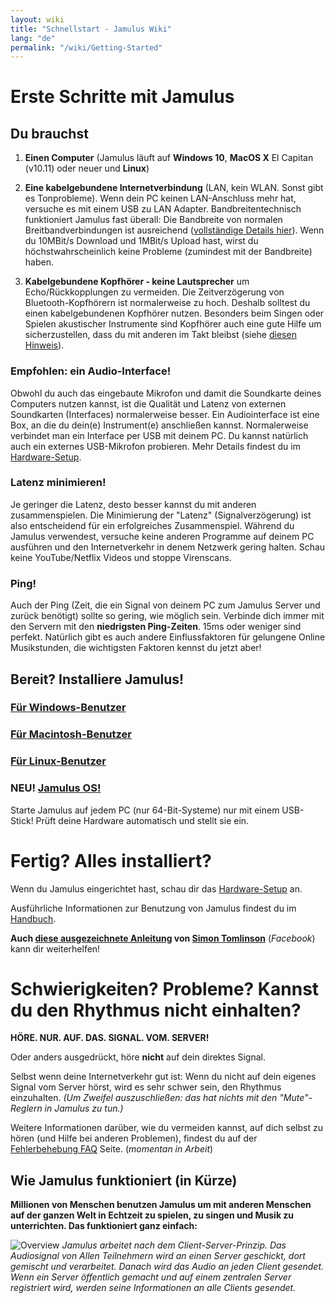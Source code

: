 ```yaml
---
layout: wiki
title: "Schnellstart - Jamulus Wiki"
lang: "de"
permalink: "/wiki/Getting-Started"
---
```

# Erste Schritte mit Jamulus
## Du brauchst
1. **Einen Computer** (Jamulus läuft auf **Windows 10**, **MacOS X** El Capitan (v10.11) oder neuer und **Linux**)

1. **Eine kabelgebundene Internetverbindung** (LAN, kein WLAN. Sonst gibt es Tonprobleme). Wenn dein PC keinen LAN-Anschluss mehr hat, versuche es mit einem USB zu LAN Adapter. Bandbreitentechnisch funktioniert Jamulus fast überall: Die Bandbreite von normalen Breitbandverbindungen ist ausreichend ([vollständige Details hier](Quality,-delay-and-network-bandwidth)). Wenn du 10MBit/s Download und 1MBit/s Upload hast, wirst du höchstwahrscheinlich keine Probleme (zumindest mit der Bandbreite) haben.

1. **Kabelgebundene Kopfhörer - keine Lautsprecher** um Echo/Rückkopplungen zu vermeiden. Die Zeitverzögerung von Bluetooth-Kopfhörern ist normalerweise zu hoch. Deshalb solltest du einen kabelgebundenen Kopfhörer nutzen. Besonders beim Singen oder Spielen akustischer Instrumente sind Kopfhörer auch eine gute Hilfe um sicherzustellen, dass du mit anderen im Takt bleibst (siehe [diesen Hinweis](Getting-Started#Schwierigkeiten?-Probleme?-Kannst-du-den-Rhythmus-nicht-einhalten?)).

### Empfohlen: ein Audio-Interface!

Obwohl du auch das eingebaute Mikrofon und damit die Soundkarte deines Computers nutzen kannst, ist die Qualität und Latenz von externen Soundkarten (Interfaces) normalerweise besser. Ein Audiointerface ist eine Box, an die du dein(e) Instrument(e) anschließen kannst. Normalerweise verbindet man ein Interface per USB mit deinem PC. Du kannst natürlich auch ein externes USB-Mikrofon probieren. Mehr Details findest du im [Hardware-Setup](Hardware-Setup).


### Latenz minimieren!

Je geringer die Latenz, desto besser kannst du mit anderen zusammenspielen. Die Minimierung der "Latenz" (Signalverzögerung) ist also entscheidend für ein erfolgreiches Zusammenspiel. Während du Jamulus verwendest, versuche keine anderen Programme auf deinem PC ausführen und den Internetverkehr in denem Netzwerk gering halten. Schau keine YouTube/Netflix Videos und stoppe Virenscans.

### Ping!

Auch der Ping (Zeit, die ein Signal von deinem PC zum Jamulus Server und zurück benötigt) sollte so gering, wie möglich sein. Verbinde dich immer mit den Servern mit den **niedrigsten Ping-Zeiten**. 15ms oder weniger sind perfekt. Natürlich gibt es auch andere Einflussfaktoren für gelungene Online Musikstunden, die wichtigsten Faktoren kennst du jetzt aber!

## Bereit? Installiere Jamulus!

### [Für Windows-Benutzer](Installation-für-Windows)

### [Für Macintosh-Benutzer](Installation-für-Macintosh)

### [Für Linux-Benutzer](Installation-für-Linux)

### NEU! [Jamulus OS!](https://sourceforge.net/projects/jamulus-os/files/JamulusOS/)

Starte Jamulus auf jedem PC (nur 64-Bit-Systeme) nur mit einem USB-Stick! Prüft deine Hardware automatisch und stellt sie ein.

# Fertig? Alles installiert?

Wenn du Jamulus eingerichtet hast, schau dir das [Hardware-Setup](Hardware-Setup) an.

Ausführliche Informationen zur Benutzung von Jamulus findest du im [Handbuch](https://github.com/corrados/jamulus/blob/master/src/res/homepage/manual.md).

**Auch [diese ausgezeichnete Anleitung](https://www.facebook.com/notes/jamulus-online-musicianssingers-jamming/idiots-guide-to-jamulus-app/510044532903831/) von [Simon Tomlinson](https://www.facebook.com/simon.james.tomlinson?eid=ARBQoY3KcZAtS3pGdLJuqvQTeRSOo4gHdQZT7nNzOt1oPMGgZ4_3GERe-rOyH5PxsSHVYYXjWwcqd71a)** (_Facebook_) kann dir weiterhelfen!

# Schwierigkeiten? Probleme? Kannst du den Rhythmus nicht einhalten?

**HÖRE. NUR. AUF. DAS. SIGNAL. VOM. SERVER!**

Oder anders ausgedrückt, höre **nicht** auf dein direktes Signal.

Selbst wenn deine Internetverkehr gut ist: Wenn du nicht auf dein eigenes Signal vom Server hörst, wird es sehr schwer sein, den Rhythmus einzuhalten.  _(Um Zweifel auszuschließen: das hat nichts mit den "Mute"-Reglern in Jamulus zu tun.)_

Weitere Informationen darüber, wie du vermeiden kannst, auf dich selbst zu hören (und Hilfe bei anderen Problemen), findest du auf der [Fehlerbehebung FAQ](Client-Troubleshooting) Seite. (_momentan in Arbeit_)

## Wie Jamulus funktioniert (in Kürze)

**Millionen von Menschen benutzen Jamulus um mit anderen Menschen auf der ganzen Welt in Echtzeit zu spielen, zu singen und Musik zu unterrichten. Das funktioniert ganz einfach:**

![Overview](https://user-images.githubusercontent.com/4561747/79309764-bd387280-7ef2-11ea-9d81-1e81302525e6.png)
_Jamulus arbeitet nach dem Client-Server-Prinzip. Das Audiosignal von Allen Teilnehmern wird an einen Server geschickt, dort gemischt und verarbeitet. Danach wird das Audio an jeden Client gesendet. Wenn ein Server öffentlich gemacht und auf einem zentralen Server registriert wird, werden seine Informationen an alle Clients gesendet._
